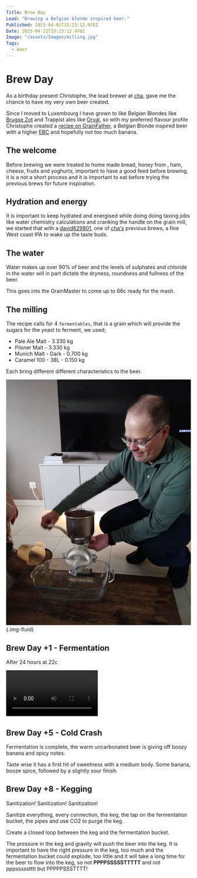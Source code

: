 ```yaml
---
Title: Brew Day
Lead: "Brewing a Belgian blonde inspired beer."
Published: 2023-04-01T15:23:12.976Z
Date: 2023-04-22T15:23:12.976Z
Image: "/assets/Images/milling.jpg"
Tags:
  - beer
---
```

 
# Brew Day

As a birthday present Christophe, the lead brewer at [cha](https://untappd.com/chabrew), gave me the chance to have my very own beer created.

Since I moved to Luxembourg I have grown to like Belgian Blondes like [Brugse Zot](https://www.brugsezot.be/en/our-beers/brugse-zot-blond) and Trappist ales like [Orval](https://homebrewanswers.com/orval-clone-recipe/), so with my preferred flavour profile Christophe created a [recipe on GrainFather](https://community.grainfather.com/recipes/950024), a Belgian Blonde inspired beer with a higher [EBC](https://en.wikipedia.org/wiki/Standard_Reference_Method#EBC) and hopefully not too much banana.

## The welcome

Before brewing we were treated to home made bread, honey from [](https://bybei.lu/), ham, cheese, fruits and yoghurts, important to have a good feed before brewing, it is a not a short process and it is important to eat before trying the previous brews for future inspiration.

## Hydration and energy

It is important to keep hydrated and energised while doing doing taxing jobs like water chemistry calculations and cranking the handle on the grain mill, we started that with a [david629801](https://untappd.com/b/cha-david629801/5312571), one of [cha's](https://untappd.com/chabrew) previous brews, a fine West coast IPA to wake up the taste buds.

## The water

Water makes up over 90% of beer and the levels of sulphates and chloride in the water will in part dictate the dryness, roundness and fullness of the beer.

This goes into the GrainMaster to come up to 66c ready for the mash.

## The milling

The recipe calls for 4 `fermentables`, that is a grain which will provide the sugars for the yeast to ferment, we used;
* Pale Ale Malt - 3.330 kg
* Pilsner Malt - 3.330 kg
* Munich Malt - Dark - 0.700 kg
* Caramel 100 - 38L - 0.150 kg

Each bring different different characteristics to the beer.

![Network settings with 127.0.0.1 as DNS server](../assets/Images/milling.jpg){.img-fluid}

## Brew Day +1 - Fermentation

After 24 hours at 22c

<video controls width="250">
    <source src="../assets/videos/fermentation_bucket_with_airlock.mp4" type="video/mp4">

    <a href="../assets/videos/fermentation_bucket_with_airlock.mp4">MP4</a>
    video.
</video>

## Brew Day +5 - Cold Crash

Fermentation is complete, the warm uncarbonated beer is giving off boozy banana and spicy notes.

Taste wise it has a first hit of sweetness with a medium body. Some banana, booze spice, followed by a slightly sour finish.

## Brew Day +8 - Kegging

Sanitization! Sanitization! Sanitization!

Sanitize everything, every connection, the keg, the tap on the fermentation bucket, the pipes and use CO2 to purge the keg.

Create a closed loop between the keg and the fermentation bucket.

The pressure in the keg and gravity will push the beer into the keg. It is important to have the right pressure in the keg, too much and the fermentation bucket could explode, too little and it will take a long time for the beer to flow into the keg, so not **PPPPSSSSSTTTTT** and not pppssssstttt but PPPPPSSSTTTT!
